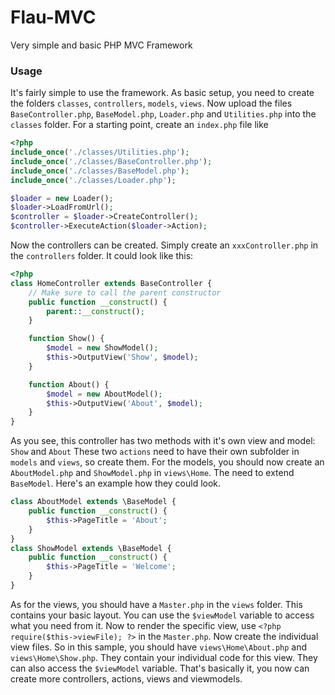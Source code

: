 Flau-MVC
========

Very simple and basic PHP MVC Framework

### Usage
It's fairly simple to use the framework. As basic setup, you need to create the folders `classes`, `controllers`, `models`, `views`.
Now upload the files `BaseController.php`, `BaseModel.php`, `Loader.php` and `Utilities.php` into the `classes` folder.
For a starting point, create an `index.php` file like
```php
<?php
include_once('./classes/Utilities.php');
include_once('./classes/BaseController.php');
include_once('./classes/BaseModel.php');
include_once('./classes/Loader.php');

$loader = new Loader();
$loader->LoadFromUrl();
$controller = $loader->CreateController();
$controller->ExecuteAction($loader->Action);
```
Now the controllers can be created. Simply create an `xxxController.php` in the `controllers` folder. It could look like this:
```php
<?php
class HomeController extends BaseController {
    // Make sure to call the parent constructor
    public function __construct() {
        parent::__construct();
    }

    function Show() {
        $model = new ShowModel();
        $this->OutputView('Show', $model);
    }

    function About() {
        $model = new AboutModel();
        $this->OutputView('About', $model);
    }
}
```
As you see, this controller has two methods with it's own view and model: `Show` and `About`
These two `actions` need to have their own subfolder in `models` and `views`, so create them.
For the models, you should now create an `AboutModel.php` and `ShowModel.php` in `views\Home`.
The need to extend `BaseModel`. Here's an example how they could look.
```php
class AboutModel extends \BaseModel {
    public function __construct() {
        $this->PageTitle = 'About';
    }
}
class ShowModel extends \BaseModel {
    public function __construct() {
        $this->PageTitle = 'Welcome';
    }
}
```
As for the views, you should have a `Master.php` in the `views` folder. This contains your basic layout. You can use the `$viewModel` variable to access what you need from it. Now to render the specific view, use `<?php require($this->viewFile); ?>` in the `Master.php`.
Now create the individual view files. So in this sample, you should have `views\Home\About.php` and `views\Home\Show.php`. They contain your individual code for this view. They can also access the `$viewModel` variable.
That's basically it, you now can create more controllers, actions, views and viewmodels.
